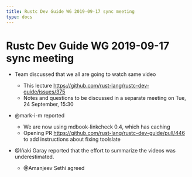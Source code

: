 ```yaml
---
title: Rustc Dev Guide WG 2019-09-17 sync meeting
type: docs
---
```

# Rustc Dev Guide WG 2019-09-17 sync meeting

- Team discussed that we all are going to watch same video
  - This lecture https://github.com/rust-lang/rustc-dev-guide/issues/375
  - Notes and questions to be discussed in a separate meeting on Tue, 24 September, 15:30

- @mark-i-m reported
  - We are now using mdbook-linkcheck 0.4, which has caching
  - Opening PR https://github.com/rust-lang/rustc-dev-guide/pull/446 to add instructions about fixing toolslate
  
- @Iñaki Garay reported that the effort to summarize the videos was underestimated.
  - @Amanjeev Sethi agreed
  

